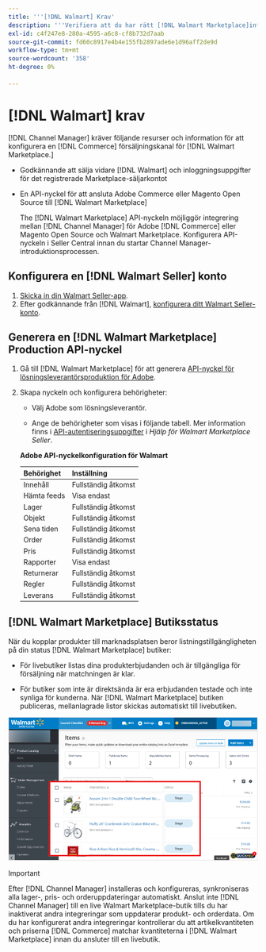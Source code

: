 ```yaml
---
title: '''[!DNL Walmart] Krav'
description: '''Verifiera att du har rätt [!DNL Walmart Marketplace]information och resurser som kan integreras med Channel Manager."'
exl-id: c4f247e8-280a-4595-a6c8-cf8b732d7aab
source-git-commit: fd60c8917e4b4e155fb2897ade6e1d96aff2de9d
workflow-type: tm+mt
source-wordcount: '358'
ht-degree: 0%

---
```


# [!DNL Walmart] krav

[!DNL Channel Manager] kräver följande resurser och information för att konfigurera en [!DNL Commerce] försäljningskanal för [!DNL Walmart Marketplace.]

* Godkännande att sälja vidare [!DNL Walmart] och inloggningsuppgifter för det registrerade Marketplace-säljarkontot

* En API-nyckel för att ansluta Adobe Commerce eller Magento Open Source till [!DNL Walmart Marketplace]

   The [!DNL Walmart Marketplace] API-nyckeln möjliggör integrering mellan [!DNL Channel Manager] för Adobe [!DNL Commerce] eller Magento Open Source och Walmart Marketplace. Konfigurera API-nyckeln i Seller Central innan du startar Channel Manager-introduktionsprocessen.

## Konfigurera en [!DNL Walmart Seller] konto

1. [Skicka in din Walmart Seller-app](https://marketplace-apply.walmart.com/apply?id=0014M00001zivMpQAI).
1. Efter godkännande från [!DNL Walmart], [konfigurera ditt Walmart Seller-konto](https://seller.walmart.com/signup?q=&amp;origin=solution_provider&amp;src=0014M00001zivMp).

## Generera en [!DNL Walmart Marketplace] Production API-nyckel

1. Gå till [!DNL Walmart Marketplace] för att generera [API-nyckel för lösningsleverantörsproduktion för Adobe](https://developer.walmart.com/#preloginModal?redirectUri=https%3A%2F%2Fdeveloper.walmart.com%2Faccount%2FgenerateKey).

1. Skapa nyckeln och konfigurera behörigheter:

   * Välj Adobe som lösningsleverantör.

   * Ange de behörigheter som visas i följande tabell. Mer information finns i [API-autentiseringsuppgifter](https://sellerhelp.walmart.com/seller/s/guide?article=000006422) i _Hjälp för Walmart Marketplace Seller_.

   **Adobe API-nyckelkonfiguration för Walmart**

   | **Behörighet** | **Inställning** |
   |----------------|-------------|
   | Innehåll | Fullständig åtkomst |
   | Hämta feeds | Visa endast |
   | Lager | Fullständig åtkomst |
   | Objekt | Fullständig åtkomst |
   | Sena tiden | Fullständig åtkomst |
   | Order | Fullständig åtkomst |
   | Pris | Fullständig åtkomst |
   | Rapporter | Visa endast |
   | Returnerar | Fullständig åtkomst |
   | Regler | Fullständig åtkomst |
   | Leverans | Fullständig åtkomst |

## [!DNL Walmart Marketplace] Butiksstatus

När du kopplar produkter till marknadsplatsen beror listningstillgängligheten på din status [!DNL Walmart Marketplace] butiker:

* För livebutiker listas dina produkterbjudanden och är tillgängliga för försäljning när matchningen är klar.

* För butiker som inte är direktsända är era erbjudanden testade och inte synliga för kunderna. När [!DNL Walmart Marketplace] butiken publiceras, mellanlagrade listor skickas automatiskt till livebutiken.

![[!DNL Walmart Seller Central] mellanlagrade produkter](assets/walmart-seller-central-staged.png)

>[!IMPORTANT]
>
>Efter [!DNL Channel Manager] installeras och konfigureras, synkroniseras alla lager-, pris- och orderuppdateringar automatiskt. Anslut inte [!DNL Channel Manager] till en live Walmart Marketplace-butik tills du har inaktiverat andra integreringar som uppdaterar produkt- och orderdata. Om du har konfigurerat andra integreringar kontrollerar du att artikelkvantiteten och priserna [!DNL Commerce] matchar kvantiteterna i [!DNL Walmart Marketplace] innan du ansluter till en livebutik.

